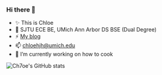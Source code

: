 ### Hi there 👋

- ✨ This is Chloe
- 🌱 SJTU ECE BE, UMich Ann Arbor DS BSE (Dual Degree)
- ⚡ [My blog](https://chloe7kis.github.io/about)
- 📫 [chloehjh@umich.edu](mailto:chloehjh@umich.edu)
- 🔭 I’m currently working on how to cook

![Ch7oe's GitHub stats](https://github-readme-stats.vercel.app/api?username=chloe7kis&count_private=true&show_icons=true&theme=apprentice)

<!--
**Ch7oe/Ch7oe** is a ✨ _special_ ✨ repository because its `README.md` (this file) appears on your GitHub profile.

Here are some ideas to get you started:

- 🔭 I’m currently working on ...
- 🌱 I’m currently learning ...
- 👯 I’m looking to collaborate on ...
- 🤔 I’m looking for help with ...
- 💬 Ask me about ...
- 📫 How to reach me: ...
- 😄 Pronouns: ...
- ⚡ Fun fact: ...
-->
